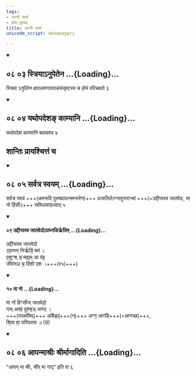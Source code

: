 ```yaml
---
tags:
- अग्नौ चर्या
- होम-द्रव्यम्
title: अग्नौ चर्या
unicode_script: devanagari

---
```

<div class="js_include" includetitle="false" newlevelforh1="2" unfilled url="/vedAH_yajuH/taittirIyam/sUtram/ApastambaH/gRhyam/sUtra-pAThaH/vishvAsa-prastutiH/04_vivAhaprakaraNam/08_03_striyA-nupetena.md">
<details open><summary><h2>०८ ०३ स्त्रियाऽनुपेतेन ...{Loading}...</h2></summary>

स्त्रिया ऽनुपेतेन क्षारलवणावरान्नसंसृष्टस्य च होमं परिचक्षते ३

</details>
</div>
<div class="js_include" includetitle="false" newlevelforh1="2" unfilled url="/vedAH_yajuH/taittirIyam/sUtram/ApastambaH/gRhyam/sUtra-pAThaH/vishvAsa-prastutiH/04_vivAhaprakaraNam/08_04_yathopadesha~N_kAmyAni.md">
<details open><summary><h2>०८ ०४ यथोपदेशङ् काम्यानि ...{Loading}...</h2></summary>

यथोपदेशं काम्यानि बलयश्च ४

</details>
</div>  


## शान्तिः प्रायश्चित्तं च

<div class="js_include" includetitle="false" newlevelforh1="2" unfilled url="/vedAH_yajuH/taittirIyam/sUtram/ApastambaH/gRhyam/sUtra-pAThaH/vishvAsa-prastutiH/04_vivAhaprakaraNam/08_05_sarvatra_svayam.md">
<details open><summary><h2>०८ ०५ सर्वत्र स्वयम् ...{Loading}...</h2></summary>

सर्वत्र स्वयं +++(धमनादि पुरुषप्रयत्नमन्तरेण)+++ प्रज्वलितेऽग्नावुत्तराभ्यां +++(=उद्दीप्यस्व जातवेदः, मा नो हिंसीः)+++ समिधावादध्यात् ५  

<div class="js_include" includetitle="false" newlevelforh1="2" unfilled="" url="/vedAH_yajuH/taittirIyam/sUtram/ApastambaH/gRhyam/ekAgnikANDam/vishvAsa-prastutiH/1_09/09_uddIpyasva_jAtavedo-paghnannirRtim.md">
<details open=""><summary><h4>०९ उद्दीप्यस्व जातवेदोऽपघ्नन्निर्ऋतिम् ...{Loading}...</h4></summary>


उद्दी॑प्यस्व जातवेदो  
ऽप॒घ्नन् निर्ऋ॑तिं॒ मम॑ ।  
प॒शूꣳश् च॒ मह्य॒म् आ व॑ह॒  
जीव॑नञ् च॒ दिशो॑ दश ।+++(र५)+++)  

</details>
</div>
<div class="js_include" includetitle="false" newlevelforh1="2" unfilled="" url="/vedAH_yajuH/taittirIyam/sUtram/ApastambaH/gRhyam/ekAgnikANDam/vishvAsa-prastutiH/1_09/10_mA_no.md">
<details open=""><summary><h4>१० मा नो ...{Loading}...</h4></summary>


मा नो॑ हिꣳसीज् जातवेदो॒  
गाम् अश्वं॒ पुरु॑ष॒ञ् जग॑त् ।  
+++(परहवींष्य्)+++ अबि॑भ्र॒द्+++(न्)+++ अग्न॒ आग॑हि+++(=आगच्छ)+++,  
श्रि॒या मा॒ परि॑पातय ॥ (9)

</details>
</div>
</details>
</div>
<div class="js_include" includetitle="false" newlevelforh1="2" unfilled url="/vedAH_yajuH/taittirIyam/sUtram/ApastambaH/gRhyam/sUtra-pAThaH/vishvAsa-prastutiH/04_vivAhaprakaraNam/08_06_ApanmAshrIH_shrIrmAgAditi.md">
<details open><summary><h2>०८ ०६ आपन्माश्रीः श्रीर्मागादिति ...{Loading}...</h2></summary>

"आपन् मा श्रीः, श्रीर् मा गाद्" इति वा ६

</details>
</div> 